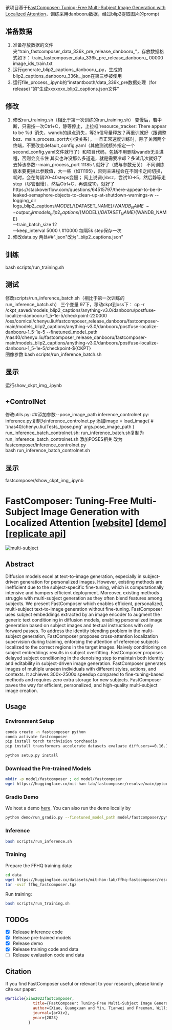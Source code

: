 该项目基于[FastComposer: Tuning-Free Multi-Subject Image Generation with Localized Attention](https://github.com/mit-han-lab/fastcomposer)，训练采用danbooru数据，经过blip2提取图片的prompt

## 准备数据
1. 准备存放数据的文件夹“train_fastcomposer_data_336k_pre_release_danbooru_”，存放数据格式如下：
train_fastcomposer_data_336k_pre_release_danbooru_
  00000
  image_ids_train.txt
2. 运行generate_blip2_captions_danbooru_.py，生成的blip2_captions_danbooru_336k_.json在第三步被使用
3. 运行file_process_.ipynb的“instantbooth/data_336k_pre数据处理（for release）”的“生成xxxxxxx_blip2_captions.json文件”

## 修改
1. 修改run_training.sh（相比于第一次训练的run_training.sh）
变慢后，若中断，只需按一次Ctrl+C，静等停止，上拉框'resource_tracker: There appear to be %d '消失，wandb的绿点消失，等2h信号量释放？再重训就好（跟调整bsz、main_process_port大小没关系），一旦正常速度训练时，除了关闭两个终端，不要改变default_config.yaml（其他测试额外指定一个second_config.yaml文件就行了）和项目代码，包括不用删除wandb无关进程，否则会变卡住
其实也许没那么多道道，就是需要冷却？多试几次就好了
去掉该参数--main_process_port 11185 \ 就好了（或与参数无关）
不同训练版本要更换此参数值，大一些（如11195），否则主进程会在不同卡之间切换，耗时，会在每隔20-40steps变慢；
网上说调小bsz，尝试10->5，然后静等走step（尽管很慢），然后Ctrl+C，再调成10，就好了https://stackoverflow.com/questions/64515797/there-appear-to-be-6-leaked-semaphore-objects-to-clean-up-at-shutdown-warnings-w
--logging_dir logs_blip2_captions/${MODEL}/${DATASET_NAME}/${WANDB_NAME} \
--output_dir models_blip2_captions/${MODEL}/${DATASET_NAME}/${WANDB_NAME} \
--train_batch_size 12 \
--keep_interval 5000 \ #10000 每隔5k step保存一次
2. 修改data.py
两处##".json"改为"_blip2_captions.json"

## 训练
bash scripts/run_training.sh

## 测试
修改scripts/run_inference_batch.sh（相比于第一次训练的run_inference_batch.sh）
三个变量
97下，移动ckpt到oss下：
cp -r /ckpt_saved/models_blip2_captions/anything-v3.0/danbooru/postfuse-localize-danbooru-1_5-1e-5/checkpoint-220000 /oss/comicai/chenyu.liu/fastcomposer_release_danbooru/fastcomposer-main/models_blip2_captions/anything-v3.0/danbooru/postfuse-localize-danbooru-1_5-1e-5
--finetuned_model_path /nas40/chenyu.liu/fastcomposer_release_danbooru/fastcomposer-main/models_blip2_captions/anything-v3.0/danbooru/postfuse-localize-danbooru-1_5-1e-5/checkpoint-${CKPT} \
图像参数
bash scripts/run_inference_batch.sh

## 显示
运行show_ckpt_img_.ipynb

## +ControlNet
修改utils.py:
##添加参数--pose_image_path
inference_controlnet.py:
inference.py复制为inference_controlnet.py
    添加image = load_image(
        # '/nas40/chenyu.liu/Tests_/pose.png'
        args.pose_image_path
    )
run_inference_batch_controlnet.sh:
run_inference_batch.sh复制为run_inference_batch_controlnet.sh
添加POSES相关
改为fastcomposer/inference_controlnet.py \
bash run_inference_batch_controlnet.sh

## 显示
fastcomposer/show_ckpt_img_.ipynb


# FastComposer: Tuning-Free Multi-Subject Image Generation with Localized Attention [[website](https://fastcomposer.mit.edu/)] [[demo](https://fastcomposer.hanlab.ai)][[replicate api](https://replicate.com/cjwbw/fastcomposer)]

![multi-subject](figures/multi-subject.png)

## Abstract

Diffusion models excel at text-to-image generation, especially in subject-driven generation for personalized images. However, existing methods are inefficient due to the subject-specific fine-tuning, which is computationally intensive and hampers efficient deployment. Moreover, existing methods struggle with multi-subject generation as they often blend features among subjects. We present FastComposer which enables efficient, personalized, multi-subject text-to-image generation without fine-tuning. FastComposer uses subject embeddings extracted by an image encoder to augment the generic text conditioning in diffusion models, enabling personalized image generation based on subject images and textual instructions with only forward passes. To address the identity blending problem in the multi-subject generation, FastComposer proposes cross-attention localization supervision during training, enforcing the attention of reference subjects localized to the correct regions in the target images. Naively conditioning on subject embeddings results in subject overfitting. FastComposer proposes delayed subject conditioning in the denoising step to maintain both identity and editability in subject-driven image generation. FastComposer generates images of multiple unseen individuals with different styles, actions, and contexts. It achieves 300x-2500x speedup compared to fine-tuning-based methods and requires zero extra storage for new subjects. FastComposer paves the way for efficient, personalized, and high-quality multi-subject image creation.


## Usage

### Environment Setup

```bash
conda create -n fastcomposer python
conda activate fastcomposer
pip install torch torchvision torchaudio
pip install transformers accelerate datasets evaluate diffusers==0.16.1 xformers triton scipy clip gradio

python setup.py install
```

### Download the Pre-trained Models

```bash
mkdir -p model/fastcomposer ; cd model/fastcomposer
wget https://huggingface.co/mit-han-lab/fastcomposer/resolve/main/pytorch_model.bin
```

### Gradio Demo

We host a demo [here](https://fastcomposer.hanlab.ai/). You can also run the demo locally by 

```bash   
python demo/run_gradio.py --finetuned_model_path model/fastcomposer/pytorch_model.bin  --mixed_precision "fp16"
```

### Inference

```bash
bash scripts/run_inference.sh
```

### Training

Prepare the FFHQ training data:
  
```bash 
cd data
wget https://huggingface.co/datasets/mit-han-lab/ffhq-fastcomposer/resolve/main/ffhq_fastcomposer.tgz
tar -xvzf ffhq_fastcomposer.tgz
```

Run training:

```bash
bash scripts/run_training.sh
```

## TODOs

- [x] Release inference code
- [x] Release pre-trained models
- [x] Release demo
- [x] Release training code and data
- [ ] Release evaluation code and data

## Citation

If you find FastComposer useful or relevant to your research, please kindly cite our paper:

```bibtex
@article{xiao2023fastcomposer,
            title={FastComposer: Tuning-Free Multi-Subject Image Generation with Localized Attention},
            author={Xiao, Guangxuan and Yin, Tianwei and Freeman, William T. and Durand, Frédo and Han, Song},
            journal={arXiv},
            year={2023}
          }
```
